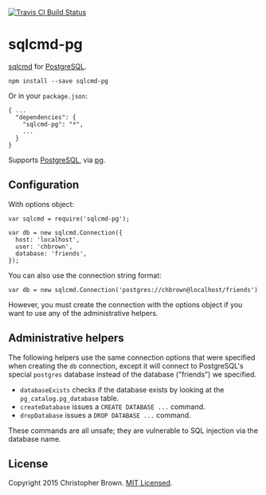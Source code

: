 [![Travis CI Build Status](https://travis-ci.org/chbrown/sqlcmd-pg.svg)](https://travis-ci.org/chbrown/sqlcmd-pg)

# sqlcmd-pg

[sqlcmd](https://github.com/chbrown/sqlcmd) for [PostgreSQL](http://www.postgresql.org/).

    npm install --save sqlcmd-pg

Or in your `package.json`:

    { ...
      "dependencies": {
        "sqlcmd-pg": "*",
        ...
      }
    }

Supports [PostgreSQL](http://www.postgresql.org/), via [pg](https://github.com/brianc/node-postgres).


## Configuration

With options object:

    var sqlcmd = require('sqlcmd-pg');

    var db = new sqlcmd.Connection({
      host: 'localhost',
      user: 'chbrown',
      database: 'friends',
    });

You can also use the connection string format:

    var db = new sqlcmd.Connection('postgres://chbrown@localhost/friends')

However, you must create the connection with the options object if you want to use any of the administrative helpers.


## Administrative helpers

The following helpers use the same connection options that were specified when creating the `db` connection, except it will connect to PostgreSQL's special `postgres` database instead of the database ("friends") we specified.

* `databaseExists` checks if the database exists by looking at the `pg_catalog.pg_database` table.
* `createDatabase` issues a `CREATE DATABASE ...` command.
* `dropDatabase` issues a `DROP DATABASE ...` command.

These commands are all unsafe; they are vulnerable to SQL injection via the database name.


## License

Copyright 2015 Christopher Brown. [MIT Licensed](http://opensource.org/licenses/MIT).
